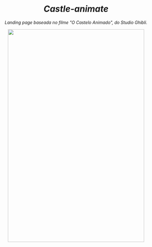 <i><h1 align="center"> Castle-animate</h1></i>
<i><p align="center">Landing page baseada no filme "O Castelo Animado", do Studio Ghibli.</p></i>

<p align="center">
<img src="https://user-images.githubusercontent.com/81976280/160413592-8df2d101-c2b5-42ec-baa0-ffeda6c28c4d.jpeg" width="450" height="700">
 </p>
